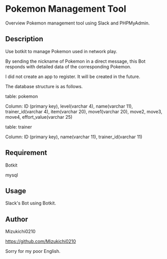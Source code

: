 # Pokemon Management Tool
Overview
Pokemon management tool using Slack and PHPMyAdmin.

## Description
Use botkit to manage Pokemon used in network play.

By sending the nickname of Pokemon in a direct message, this Bot responds with detailed data of the corresponding Pokemon.

I did not create an app to register.
It will be created in the future.

The database structure is as follows.

table: pokemon

Column: ID (primary key), level(varchar 4), name(varchar 11), trainer_id(varchar 4), item(varchar 20), move1(varchar 20), move2, move3, move4, effort_value(varchar 25)

table: trainer

Column: ID (primary key), name(varchar 11), trainer_id(varchar 11)

## Requirement
Botkit

mysql

## Usage
Slack's Bot using Botkit.

## Author
Mizukichi0210

https://github.com/Mizukichi0210


Sorry for my poor English.
